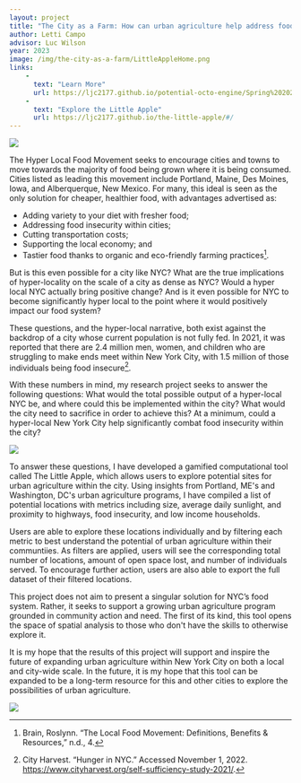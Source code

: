 ```yaml
---
layout: project
title: "The City as a Farm: How can urban agriculture help address food insecurity within New York City?"
author: Letti Campo
advisor: Luc Wilson
year: 2023
image: /img/the-city-as-a-farm/LittleAppleHome.png
links:
    - 
      text: "Learn More"
      url: https://ljc2177.github.io/potential-octo-engine/Spring%202023/Colloquium/
    - 
      text: "Explore the Little Apple"
      url: https://ljc2177.github.io/the-little-apple/#/
---
```

[![](/img/the-city-as-a-farm/UFSkyline.png)](https://ljc2177.github.io/potential-octo-engine/Spring%202023/Colloquium/)

The Hyper Local Food Movement seeks to encourage cities and towns to move towards the majority of food being grown where it is being consumed. Cities listed as leading this movement include Portland, Maine, Des Moines, Iowa, and Alberquerque, New Mexico. For many, this ideal is seen as the only solution for cheaper, healthier food, with advantages advertised as:

- Adding variety to your diet with fresher food;
- Addressing food insecurity within cities;
- Cutting transportation costs;
- Supporting the local economy; and
- Tastier food thanks to organic and eco-friendly farming practices[^1].

But is this even possible for a city like NYC? What are the true implications of hyper-locality on
the scale of a city as dense as NYC? Would a hyper local NYC actually bring positive change? And is it even possible for NYC to become significantly hyper local to the point where it would positively impact our food system?

These questions, and the hyper-local narrative, both exist against the backdrop of a city whose current population is not fully fed. In 2021, it was reported that there are 2.4 million men, women, and children who are struggling to make ends meet within New York City, with 1.5 million of those individuals being food insecure[^2].

With these numbers in mind, my research project seeks to answer the following questions: What would the total possible output of a hyper-local NYC be, and where could this be implemented within the city? What would the city need to sacrifice in order to achieve this? At a minimum, could a hyper-local New York City help significantly combat food insecurity within the city?

[![](/img/the-city-as-a-farm/TheLittleApple.png)](https://ljc2177.github.io/the-little-apple/#/)

To answer these questions, I have developed a gamified computational tool called The Little Apple, which allows users to explore potential sites for urban agriculture within the city. Using insights from Portland, ME's and Washington, DC's urban agriculture programs, I have compiled a list of potential locations with metrics including size, average daily sunlight, and proximity to highways, food insecurity, and low income households.

Users are able to explore these locations individually and by filtering each metric to best understand the potential of urban agriculture within their communtiies. As filters are applied, users will see the corresponding total number of locations, amount of open space lost, and number of individuals served. To encourage further action, users are also able to export the full dataset of their filtered locations.

This project does not aim to present a singular solution for NYC’s food system. Rather, it seeks to support a growing urban agriculture program grounded in community action and need. The first of its kind, this tool opens the space of spatial analysis to those who don't have the skills to otherwise explore it.

It is my hope that the results of this project will support and inspire the future of expanding urban agriculture within New York City on both a local and city-wide scale. In the future, it is my hope that this tool can be expanded to be a long-term resource for this and other cities to explore the possibilities of urban agriculture.

[![](/img/the-city-as-a-farm/VSkyline.png)](https://ljc2177.github.io/potential-octo-engine/Spring%202023/Colloquium/)

[^1]: Brain, Roslynn. “The Local Food Movement: Definitions, Benefits & Resources,” n.d., 4.
[^2]: City Harvest. “Hunger in NYC.” Accessed November 1, 2022. https://www.cityharvest.org/self-sufficiency-study-2021/.